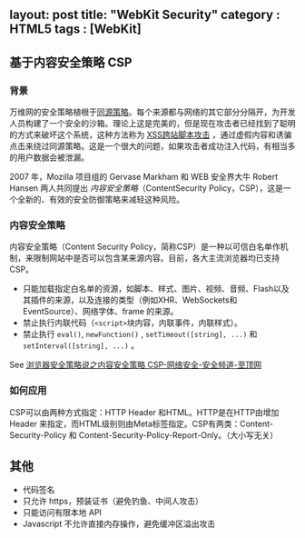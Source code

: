 layout: post
title: "WebKit Security"
category : HTML5
tags : [WebKit]
---

## 基于内容安全策略 CSP

### 背景

万维网的安全策略植根于[同源策略](http://en.wikipedia.org/wiki/Same_origin_policy)。每个来源都与网络的其它部分分隔开，为开发人员构建了一个安全的沙箱。理论上这是完美的，但是现在攻击者已经找到了聪明的方式来破坏这个系统，这种方法称为 [XSS跨站脚本攻击](http://en.wikipedia.org/wiki/Cross-site_scripting) ，通过虚假内容和诱骗点击来绕过同源策略。这是一个很大的问题，如果攻击者成功注入代码，有相当多的用户数据会被泄漏。

2007 年，Mozilla 项目组的 Gervase Markham 和 WEB 安全界大牛 Robert Hansen 两人共同提出 _内容安全策略_（ContentSecurity Policy，CSP），这是一个全新的、有效的安全防御策略来减轻这种风险。

<!-- more -->

### 内容安全策略

内容安全策略（Content Security Policy，简称CSP）是一种以可信白名单作机制，来限制网站中是否可以包含某来源内容。目前，各大主流浏览器均已支持 CSP。

- 只能加载指定白名单的资源，如脚本、样式、图片、视频、音频、Flash以及其插件的来源，以及连接的类型（例如XHR、WebSockets和EventSource）、网络字体、frame 的来源。
- 禁止执行内联代码（`<script>`块内容，内联事件，内联样式）。
- 禁止执行 `eval()`, `newFunction()` , `setTimeout([string], ...)` 和 `setInterval([string], ...)` 。

See [浏览器安全策略说之内容安全策略 CSP-网络安全-安全频道-至顶网](http://security.zdnet.com.cn/security_zone/2014/0418/3017798.shtml)

### 如何应用

CSP可以由两种方式指定：HTTP Header 和HTML。HTTP是在HTTP由增加 Header 来指定，而HTML级别则由Meta标签指定。CSP有两类：Content-Security-Policy 和 Content-Security-Policy-Report-Only。（大小写无关）

## 其他

- 代码签名
- 只允许 https，预装证书（避免钓鱼、中间人攻击）
- 只能访问有限本地 API
- Javascript 不允许直接内存操作，避免缓冲区溢出攻击